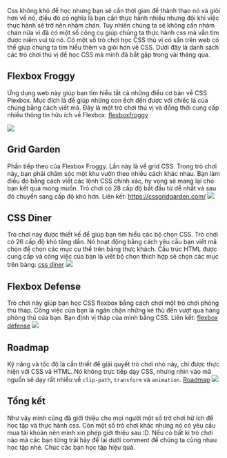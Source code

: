 Css không khó để học nhưng bạn sẽ cần thời gian để thành thạo nó và giỏi hơn về nó, điều đó có nghĩa là bạn cần thực hành nhiều nhưng đôi khi việc thực hành sẽ trở nên nhàm chán. Tuy nhiên chúng ta sẽ không cần nhàm chán nữa vì đã có một số công cụ giúp chúng ta thực hành css mà vẫn tìm được niềm vui từ nó. Có một số trò chơi học CSS thú vị có sẵn trên web có thể giúp chúng ta tìm hiểu thêm và giỏi hơn về CSS. Dưới đây là danh sách các trò chơi thú vị để học CSS mà mình đã bắt gặp trong vài tháng qua.

## Flexbox Froggy
Ứng dụng web này giúp bạn tìm hiểu tất cả những điều cơ bản về CSS Plexbox. Mục đích là để giúp những con ếch đến được với chiếc lá của chúng bằng cách viết mã. Đây là một trò chơi thú vị và đồng thời cung cấp nhiều thông tin hữu ích về Flexbox: [flexboxfroggy](http://flexboxfroggy.com/#vi)

![](https://images.viblo.asia/d0b0a680-3011-4c84-9624-6b009cd01ddc.png)


## Grid Garden
Phần tiếp theo của Flexbox Froggy. Lần này là về grid CSS. Trong trò chơi này, bạn phải chăm sóc một khu vườn theo nhiều cách khác nhau. Bạn làm điều đó bằng cách viết các lệnh CSS chính xác, hy vọng sẽ mang lại cho bạn kết quả mong muốn. Trò chơi có 28 cấp độ bắt đầu từ dễ nhất và sau đó chuyển sang cấp độ khó hơn. Liên kết:  https://cssgridgarden.com/
![](https://i1.wp.com/www.styleshout.com/wp-content/uploads/2017/06/Post-Images-grid-garden.jpg?w=1050&ssl=1)

## CSS Diner
Trò chơi này được thiết kế để giúp bạn tìm hiểu các bộ chọn CSS. Trò chơi có 26 cấp độ khó tăng dần. Nó hoạt động bằng cách yêu cầu bạn viết mã chọn để chọn các mục cụ thể trên bảng thực khách. Cấu trúc HTML được cung cấp và công việc của bạn là viết bộ chọn thích hợp sẽ chọn các mục trên bảng: [css diner](http://flukeout.github.io/)
![](https://images.viblo.asia/062f83d8-024c-40bc-871c-bc422098391a.png)

## Flexbox Defense
Trò chơi này giúp bạn học CSS flexbox bằng cách chơi một trò chơi phòng thủ tháp. Công việc của bạn là ngăn chặn những kẻ thù đến vượt qua hàng phòng thủ của bạn. Bạn định vị tháp của mình bằng CSS. Liên kết: [flexbox defense](http://www.flexboxdefense.com/)
![](https://images.viblo.asia/8e8ff9fe-b1ab-4fd4-92e8-2a9f4befdb2f.png)

## Roadmap
Kỹ năng và tốc độ là cần thiết để giải quyết trò chơi nhỏ này, chỉ được thực hiện với CSS và HTML. Nó không trực tiếp dạy CSS, nhưng nhìn vào mã nguồn sẽ dạy rất nhiều về `clip-path`, `transform` và `animation`. [Roadmap](http://victordarras.fr/cssgame/)
![](https://images.viblo.asia/85490149-ac75-436d-bc0f-f8ec11a8b04e.png)

## Tổng kết
Như vậy mình cũng đã giới thiệu cho mọi người một số trờ chơi hữ ích để học tập và thực hành css. Còn một số trò chơi khác nhưng nó có yêu cầu mua tài khoản nên mình xin phép giới thiệu sau :D. Nếu có bất kì trò chơi nào mà các bạn từng trải hãy để lại dưới comment để chúng ta cùng nhau học tập nhé. Chúc các bạn học tập hiệu quả.